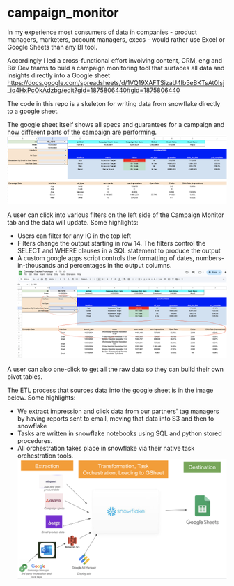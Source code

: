 # campaign_monitor

In my experience most consumers of data in companies - product managers, marketers, account managers, execs -  would rather use Excel or Google Sheets than any BI tool. 

Accordingly I led a cross-functional effort involving content, CRM, eng and Biz Dev teams to buld a campaign monitoring tool that surfaces all data and insights directly into a Google sheet
https://docs.google.com/spreadsheets/d/1VQ19XAFTSizaU4lb5eBKTsAt0Isj_io4HxPcOkAdzbg/edit?gid=1875806440#gid=1875806440

The code in this repo is a skeleton for writing data from snowflake directly to a google sheet.

The google sheet itself shows all specs and guarantees for a campaign and how different parts of the campaign are performing. 
![My Image](campaign_monitor_ss1.png)


A user can click into various filters on the left side of the Campaign Monitor tab and the data will update. Some highlights:
- Users can filter for any IO in the top left
- Filters change the output starting in row 14. The filters control the SELECT and WHERE clauses in a SQL statement to produce the output
- A custom google apps script controls the formatting of dates, numbers-in-thousands and percentages in the output columns.
![My Image](campaign_monitor_ss2.png)

A user can also one-click to get all the raw data so they can build their own pivot tables.

The ETL process that sources data into the google sheet is in the image below. Some highlights:
- We extract impression and click data from our partners' tag managers by having reports sent to email, moving that data into S3 and then to snowflake
- Tasks are written in snowflake notebooks using SQL and python stored procedures.
- All orchestration takes place in snowflake via their native task orchestration tools.
 ![My Image](elt_for_campaign_monitor.png)


